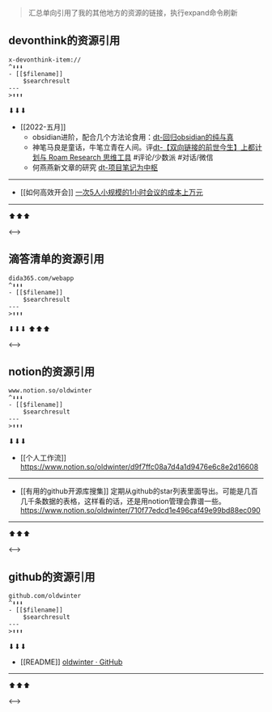 > 汇总单向引用了我的其他地方的资源的链接，执行expand命令刷新

## devonthink的资源引用

```expander
x-devonthink-item://
^⬇⬇⬇
- [[$filename]]
	$searchresult
---
>⬆⬆⬆
```
 
⬇⬇⬇
- [[2022-五月]]
	- obsidian进阶，配合几个方法论食用：[dt-回归obsidian的纯与真](x-devonthink-item://D80E37D3-9160-41B9-9427-90F7127E9BF1)
	- 神笔马良是童话，牛笔立青在人间。评[dt-【双向链接的前世今生】上都计划与 Roam Research 思维工具](x-devonthink-item://BF9F0C1B-CDB2-4407-A7E9-618266BAEBDB) #评论/少数派 #对话/微信
	- 何燕燕新文章的研究 [dt-项目笔记为中枢](x-devonthink-item://CCDFA015-291A-4436-AFED-2A8E5AB81ECF)
---
- [[如何高效开会]]
	[一次5人小规模的1小时会议的成本上万元](x-devonthink-item://84858D42-ECBC-4568-B0EC-81725193B58A)
---
⬆⬆⬆
 
<-->

## 滴答清单的资源引用

```expander
dida365.com/webapp
^⬇⬇⬇
- [[$filename]]
	$searchresult
---
>⬆⬆⬆
```
 
⬇⬇⬇
⬆⬆⬆
 
<-->

## notion的资源引用

```expander
www.notion.so/oldwinter
^⬇⬇⬇
- [[$filename]]
	$searchresult
---
>⬆⬆⬆
```
 
⬇⬇⬇
- [[个人工作流]]
	https://www.notion.so/oldwinter/d9f7ffc08a7d4a1d9476e6c8e2d16608
---
- [[有用的github开源库搜集]]
	定期从github的star列表里面导出。可能是几百几千条数据的表格，这样看的话，还是用notion管理会靠谱一些。 https://www.notion.so/oldwinter/710f77edcd1e496caf49e99bd88ec090
---
⬆⬆⬆
 
<-->

## github的资源引用

```expander
github.com/oldwinter
^⬇⬇⬇
- [[$filename]]
	$searchresult
---
>⬆⬆⬆
```
 
⬇⬇⬇
- [[README]]
	[oldwinter · GitHub](http://github.com/oldwinter)
---
⬆⬆⬆
 
<-->
